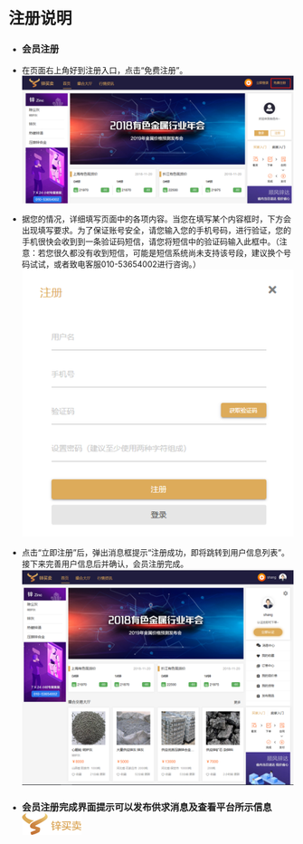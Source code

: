 # **注册说明**

* ### 会员注册
* 在页面右上角好到注册入口，点击“免费注册”。![](/assets/注册1.png)

* 据您的情况，详细填写页面中的各项内容。当您在填写某个内容框时，下方会出现填写要求。为了保证账号安全，请您输入您的手机号码，进行验证，您的手机很快会收到到一条验证码短信，请您将短信中的验证码输入此框中。（注意：若您很久都没有收到短信，可能是短信系统尚未支持该号段，建议换个号码试试，或者致电客服010-53654002进行咨询。）![](/assets/注册2.png)

* 点击“立即注册”后，弹出消息框提示“注册成功，即将跳转到用户信息列表”。接下来完善用户信息后并确认，会员注册完成。![](/assets/注册3.png)

* ### 会员注册完成界面提示可以发布供求消息及查看平台所示信息![](/assets/indexlogo.png)



